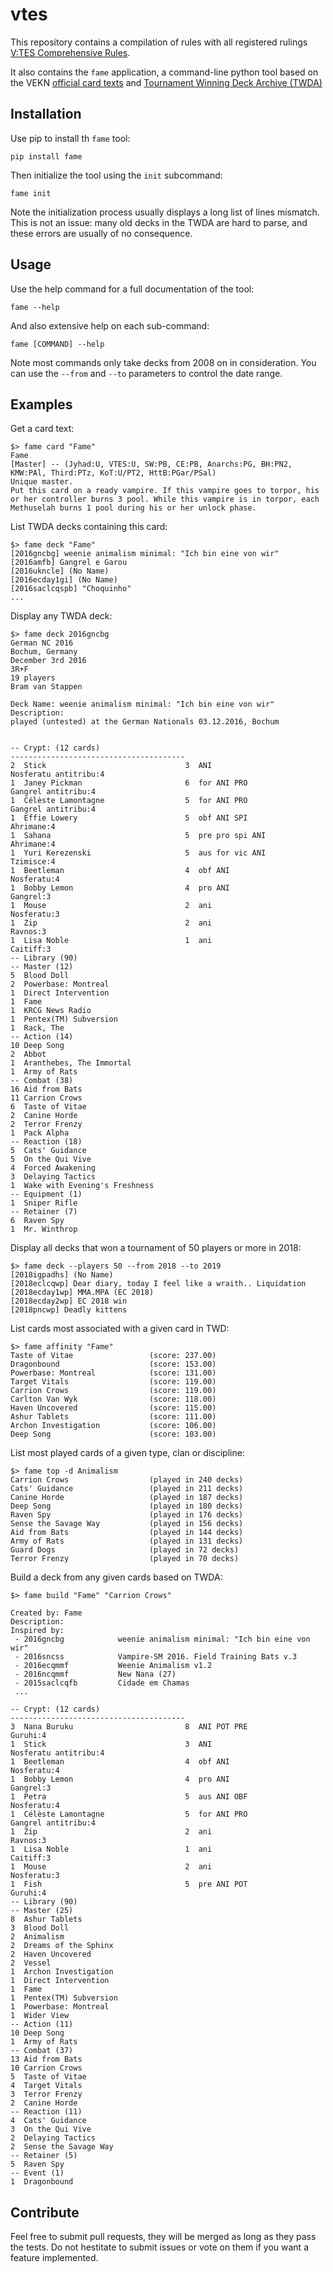 # vtes

This repository contains a compilation of rules with all registered rulings
[V:TES Comprehensive Rules](vtes_comprehensive_rules.md).

It also contains the ``fame`` application, a command-line python tool based on
the VEKN [official card texts](http://www.vekn.net/card-lists)
and [Tournament Winning Deck Archive (TWDA)](http://www.vekn.fr/decks/twd.htm)

## Installation

Use pip to install th ``fame`` tool:

```shell
pip install fame
```

Then initialize the tool using the ``init`` subcommand:

```shell
fame init
```

Note the initialization process usually displays a long list of lines mismatch.
This is not an issue: many old decks in the TWDA are hard to parse,
and these errors are usually of no consequence.

## Usage

Use the help command for a full documentation of the tool:

```shell
fame --help
```

And also extensive help on each sub-command:

```shell
fame [COMMAND] --help
```

Note most commands only take decks from 2008 on in consideration.
You can use the `--from` and `--to` parameters to control the date range.

## Examples

Get a card text:

```shell
$> fame card "Fame"
Fame
[Master] -- (Jyhad:U, VTES:U, SW:PB, CE:PB, Anarchs:PG, BH:PN2, KMW:PAl, Third:PTz, KoT:U/PT2, HttB:PGar/PSal)
Unique master.
Put this card on a ready vampire. If this vampire goes to torpor, his or her controller burns 3 pool. While this vampire is in torpor, each Methuselah burns 1 pool during his or her unlock phase.
```

List TWDA decks containing this card:

```shell
$> fame deck "Fame"
[2016gncbg] weenie animalism minimal: "Ich bin eine von wir"
[2016amfb] Gangrel e Garou
[2016ukncle] (No Name)
[2016ecday1gi] (No Name)
[2016saclcqspb] "Choquinho"
...
```

Display any TWDA deck:

```shell
$> fame deck 2016gncbg
German NC 2016
Bochum, Germany
December 3rd 2016
3R+F
19 players
Bram van Stappen

Deck Name: weenie animalism minimal: "Ich bin eine von wir"
Description:
played (untested) at the German Nationals 03.12.2016, Bochum


-- Crypt: (12 cards)
---------------------------------------
2  Stick                               3  ANI                       Nosferatu antitribu:4
1  Janey Pickman                       6  for ANI PRO               Gangrel antitribu:4
1  Célèste Lamontagne                  5  for ANI PRO               Gangrel antitribu:4
1  Effie Lowery                        5  obf ANI SPI               Ahrimane:4
1  Sahana                              5  pre pro spi ANI           Ahrimane:4
1  Yuri Kerezenski                     5  aus for vic ANI           Tzimisce:4
1  Beetleman                           4  obf ANI                   Nosferatu:4
1  Bobby Lemon                         4  pro ANI                   Gangrel:3
1  Mouse                               2  ani                       Nosferatu:3
1  Zip                                 2  ani                       Ravnos:3
1  Lisa Noble                          1  ani                       Caitiff:3
-- Library (90)
-- Master (12)
5  Blood Doll
2  Powerbase: Montreal
1  Direct Intervention
1  Fame
1  KRCG News Radio
1  Pentex(TM) Subversion
1  Rack, The
-- Action (14)
10 Deep Song
2  Abbot
1  Aranthebes, The Immortal
1  Army of Rats
-- Combat (38)
16 Aid from Bats
11 Carrion Crows
6  Taste of Vitae
2  Canine Horde
2  Terror Frenzy
1  Pack Alpha
-- Reaction (18)
5  Cats' Guidance
5  On the Qui Vive
4  Forced Awakening
3  Delaying Tactics
1  Wake with Evening's Freshness
-- Equipment (1)
1  Sniper Rifle
-- Retainer (7)
6  Raven Spy
1  Mr. Winthrop
```

Display all decks that won a tournament of 50 players or more in 2018:

```shell
$> fame deck --players 50 --from 2018 --to 2019
[2018igpadhs] (No Name)
[2018eclcqwp] Dear diary, today I feel like a wraith.. Liquidation
[2018ecday1wp] MMA.MPA (EC 2018)
[2018ecday2wp] EC 2018 win
[2018pncwp] Deadly kittens
```

List cards most associated with a given card in TWD:

```shell
$> fame affinity "Fame"
Taste of Vitae                 (score: 237.00)
Dragonbound                    (score: 153.00)
Powerbase: Montreal            (score: 131.00)
Target Vitals                  (score: 119.00)
Carrion Crows                  (score: 119.00)
Carlton Van Wyk                (score: 118.00)
Haven Uncovered                (score: 115.00)
Ashur Tablets                  (score: 111.00)
Archon Investigation           (score: 106.00)
Deep Song                      (score: 103.00)
```

List most played cards of a given type, clan or discipline:

```shell
$> fame top -d Animalism
Carrion Crows                  (played in 240 decks)
Cats' Guidance                 (played in 211 decks)
Canine Horde                   (played in 187 decks)
Deep Song                      (played in 180 decks)
Raven Spy                      (played in 176 decks)
Sense the Savage Way           (played in 156 decks)
Aid from Bats                  (played in 144 decks)
Army of Rats                   (played in 131 decks)
Guard Dogs                     (played in 72 decks)
Terror Frenzy                  (played in 70 decks)
```

Build a deck from any given cards based on TWDA:

```shell
$> fame build "Fame" "Carrion Crows"

Created by: Fame
Description:
Inspired by:
 - 2016gncbg            weenie animalism minimal: "Ich bin eine von wir"
 - 2016sncss            Vampire-SM 2016. Field Training Bats v.3
 - 2016ecqmmf           Weenie Animalism v1.2
 - 2016ncqmmf           New Nana (27)
 - 2015saclcqfb         Cidade em Chamas
 ...

-- Crypt: (12 cards)
---------------------------------------
3  Nana Buruku                         8  ANI POT PRE               Guruhi:4
1  Stick                               3  ANI                       Nosferatu antitribu:4
1  Beetleman                           4  obf ANI                   Nosferatu:4
1  Bobby Lemon                         4  pro ANI                   Gangrel:3
1  Petra                               5  aus ANI OBF               Nosferatu:4
1  Célèste Lamontagne                  5  for ANI PRO               Gangrel antitribu:4
1  Zip                                 2  ani                       Ravnos:3
1  Lisa Noble                          1  ani                       Caitiff:3
1  Mouse                               2  ani                       Nosferatu:3
1  Fish                                5  pre ANI POT               Guruhi:4
-- Library (90)
-- Master (25)
8  Ashur Tablets
3  Blood Doll
2  Animalism
2  Dreams of the Sphinx
2  Haven Uncovered
2  Vessel
1  Archon Investigation
1  Direct Intervention
1  Fame
1  Pentex(TM) Subversion
1  Powerbase: Montreal
1  Wider View
-- Action (11)
10 Deep Song
1  Army of Rats
-- Combat (37)
13 Aid from Bats
10 Carrion Crows
5  Taste of Vitae
4  Target Vitals
3  Terror Frenzy
2  Canine Horde
-- Reaction (11)
4  Cats' Guidance
3  On the Qui Vive
2  Delaying Tactics
2  Sense the Savage Way
-- Retainer (5)
5  Raven Spy
-- Event (1)
1  Dragonbound
```

## Contribute

Feel free to submit pull requests, they will be merged as long as they pass the tests.
Do not hestitate to submit issues or vote on them if you want a feature implemented.
